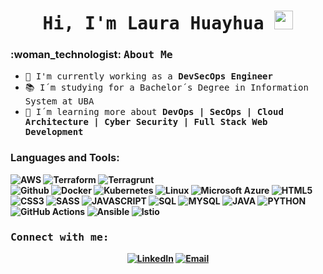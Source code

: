 
<h1 align="center"> <samp> Hi, I'm Laura Huayhua <img src="https://raw.githubusercontent.com/verma-anushka/verma-anushka/master/gifs/wave.gif" width="30px"></h4></h1>
<h3> :woman_technologist: <samp> About Me </h3>

- <samp> 💼 I'm currently working as a <b> DevSecOps Engineer </b>
- <samp> 📚 I´m studying for a Bachelor´s Degree in Information System at UBA
- <samp> 🌱 I´m learning more about <b> DevOps | SecOps | Cloud Architecture | Cyber Security | Full Stack Web Development 



<h3>Languages and Tools:</h3>
  
![AWS](http://img.shields.io/badge/-AWS-000000?style=for-the-badge&logo=Amazon-aws&logoColor=yellow)
![Terraform](http://img.shields.io/badge/-Terraform-000000?style=for-the-badge&logo=Terraform&logoColor=violet)
![Terragrunt](http://img.shields.io/badge/-Terragrunt-000000?style=for-the-badge&logo=Terragrunt&logoColor=white)  
![Github](http://img.shields.io/badge/-Github-000000?style=for-the-badge&logo=Github&logoColor=pink)
![Docker](http://img.shields.io/badge/-Docker-000000?style=for-the-badge&logo=Docker)
![Kubernetes](http://img.shields.io/badge/-Docker-000000?style=for-the-badge&logo=Kubernetes)
![Linux](http://img.shields.io/badge/-Linux-000000?style=for-the-badge&logo=linux)
![Microsoft Azure](https://img.shields.io/badge/Microsoft%20Azure-000000?logo=microsoftazure&logoColor=fff&style=for-the-badge)
![HTML5](http://img.shields.io/badge/-HTML5-000000?style=for-the-badge&logo=html5)
![CSS3](https://img.shields.io/badge/CSS3-000000?logo=css3&logoColor=fff&style=for-the-badge)
![SASS](http://img.shields.io/badge/-SASS-000000?style=for-the-badge&logo=sass)
![JAVASCRIPT](http://img.shields.io/badge/-JavaScript-000000?style=for-the-badge&logo=javascript)
![SQL](http://img.shields.io/badge/-SQL-000000?style=for-the-badge&logo=sql)
![MYSQL](http://img.shields.io/badge/-MYSQL-000000?style=for-the-badge&logo=mysql)
![JAVA](http://img.shields.io/badge/-JAVA-000000?style=for-the-badge&logo=java)
![PYTHON](http://img.shields.io/badge/-PYTHON-000000?style=for-the-badge&logo=python)
![GitHub Actions](https://img.shields.io/badge/GitHub%20Actions-000000?logo=githubactions&logoColor=fff&style=for-the-badge)
![Ansible](https://img.shields.io/badge/ANSIBLE-000000?logo=ansible&logoColor=fff&style=or-the-badge)
![Istio](https://img.shields.io/badge/ISTIO-000000?logo=istio&logoColor=fff&style=for-the-badge)
  
<h3 align="left"> <samp>  Connect with me:</h3>
<p align="center">
<a href="https://www.linkedin.com/in/laura-huayhua/"> <img alt="LinkedIn" src="https://img.shields.io/badge/LinkedIn-Laura%20Huayhua%20Vargas-blue?style=flat&logo=linkedin"></a>
<a href="mailto:lau.huayhua@gmail.com"><img alt="Email" src="https://img.shields.io/badge/Email-lau.huayhua@gmail.com-blue?style=flat-square&logo=gmail"></a>
</p>
